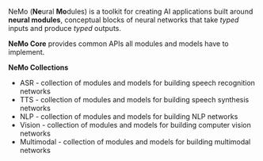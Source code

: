 NeMo (**Ne**ural **Mo**dules) is a toolkit for creating AI applications built around **neural modules**, conceptual blocks of neural networks that take *typed* inputs and produce *typed* outputs.

**NeMo Core** provides common APIs all modules and models have to implement.

**NeMo Collections**

* ASR - collection of modules and models for building speech recognition networks
* TTS - collection of modules and models for building speech synthesis networks
* NLP - collection of modules and models for building NLP networks
* Vision - collection of modules and models for building computer vision networks
* Multimodal - collection of modules and models for building multimodal networks
